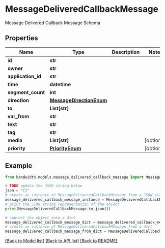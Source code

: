 # MessageDeliveredCallbackMessage

Message Delivered Callback Message Schema

## Properties

Name | Type | Description | Notes
------------ | ------------- | ------------- | -------------
**id** | **str** |  | 
**owner** | **str** |  | 
**application_id** | **str** |  | 
**time** | **datetime** |  | 
**segment_count** | **int** |  | 
**direction** | [**MessageDirectionEnum**](MessageDirectionEnum.md) |  | 
**to** | **List[str]** |  | 
**var_from** | **str** |  | 
**text** | **str** |  | 
**tag** | **str** |  | 
**media** | **List[str]** |  | [optional] 
**priority** | [**PriorityEnum**](PriorityEnum.md) |  | [optional] 

## Example

```python
from bandwidth.models.message_delivered_callback_message import MessageDeliveredCallbackMessage

# TODO update the JSON string below
json = "{}"
# create an instance of MessageDeliveredCallbackMessage from a JSON string
message_delivered_callback_message_instance = MessageDeliveredCallbackMessage.from_json(json)
# print the JSON string representation of the object
print(MessageDeliveredCallbackMessage.to_json())

# convert the object into a dict
message_delivered_callback_message_dict = message_delivered_callback_message_instance.to_dict()
# create an instance of MessageDeliveredCallbackMessage from a dict
message_delivered_callback_message_from_dict = MessageDeliveredCallbackMessage.from_dict(message_delivered_callback_message_dict)
```
[[Back to Model list]](../README.md#documentation-for-models) [[Back to API list]](../README.md#documentation-for-api-endpoints) [[Back to README]](../README.md)


